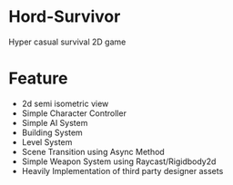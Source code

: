 # Hord-Survivor
Hyper casual survival 2D game
# Feature
- 2d semi isometric view
- Simple Character Controller
- Simple AI System
- Building System
- Level System
- Scene Transition using Async Method
- Simple Weapon System using Raycast/Rigidbody2d
- Heavily Implementation of third party designer assets
